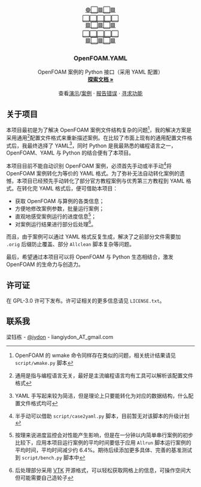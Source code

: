 <!-- Template from https://github.com/othneildrew/Best-README-Template -->
#



<!-- PROJECT SHIELDS -->
<!-- [![Contributors][contributors-shield]][contributors-url]
[![Forks][forks-shield]][forks-url]
[![Stargazers][stars-shield]][stars-url]
[![Issues][issues-shield]][issues-url]
[![GPL-3.0 License][license-shield]][license-url] -->



<!-- PROJECT LOGO -->
<br />
<div align="center">
  <a href="https://github.com/iydon/of.yaml">
    🟢⬜🟩⬜🟩<br />
    ⬜⬜⬜⬜⬜<br />
    🟩⬜🟩⬜🟩<br />
    ⬜⬜⬜⬜⬜<br />
    🟩⬜🟩⬜🟩<br />
  </a>

  <h3 align="center">OpenFOAM.YAML</h3>

  <p align="center">
    OpenFOAM 案例的 Python 接口（采用 YAML 配置）
    <br />
    <a href="https://ifoam.readthedocs.io"><strong>探索文档 »</strong></a>
    <br />
    <br />
    查看<a href="https://github.com/iydon/of.yaml-template">演示</a>/<a href="https://github.com/iydon/of.yaml-tutorial">案例</a>
    ·
    <a href="https://github.com/iydon/of.yaml/issues">报告错误</a>
    ·
    <a href="https://github.com/iydon/of.yaml/issues">寻求功能</a>
  </p>
</div>



<!-- ABOUT THE PROJECT -->
## 关于项目

本项目最初是为了解决 OpenFOAM 案例文件结构复杂的问题[^1]，我的解决方案是采用通用[^2]配置文件格式来重新描述案例。在比较了市面上现有的通用配置文件格式后，我最终选择了 YAML[^3]，同时 Python 是我最熟悉的编程语言之一，OpenFOAM、YAML 与 Python 的结合便有了本项目。

本项目目前不能自动识别 OpenFOAM 案例，必须首先手动或半手动[^4]将 OpenFOAM 案例转化为等价的 YAML 格式。为了弥补无法自动转化案例的遗憾，本项目已经预先手动转化了部分官方教程案例与优秀第三方教程到 YAML 格式。在转化完 YAML 格式后，便可借助本项目：

- 获取 OpenFOAM 与算例的各类信息；
- 方便地修改案例参数，批量运行案例；
- 直观地感受案例运行的进度信息[^5]；
- 对案例运行结果进行部分后处理[^6]。

而且，由于案例可以通过 YAML 格式反复生成，解决了之前部分文件需要加 `.orig` 后缀防止覆盖、部分 `Allclean` 脚本复杂等问题。

最后，希望通过本项目可以将 OpenFOAM 与 Python 生态相结合，激发 OpenFOAM 的生命力与创造力。



<!-- CONTRIBUTING -->
<!-- 不会翻译，暂且留白，说实话我也不熟悉 〈（_　_）〉 -->



<!-- LICENSE -->
## 许可证

在 GPL-3.0 许可下发布。许可证相关的更多信息请见 `LICENSE.txt`。



<!-- CONTACT -->
## 联系我

梁钰栋 - [@iydon](https://github.com/iydon) - liangiydon_AT_gmail.com



<!-- MARKDOWN LINKS & IMAGES -->
[contributors-shield]: https://img.shields.io/github/contributors/iydon/of.yaml.svg?style=for-the-badge
[contributors-url]: https://github.com/iydon/of.yaml/graphs/contributors
[forks-shield]: https://img.shields.io/github/forks/iydon/of.yaml.svg?style=for-the-badge
[forks-url]: https://github.com/iydon/of.yaml/network/members
[stars-shield]: https://img.shields.io/github/stars/iydon/of.yaml.svg?style=for-the-badge
[stars-url]: https://github.com/iydon/of.yaml/stargazers
[issues-shield]: https://img.shields.io/github/issues-closed/iydon/of.yaml.svg?style=for-the-badge
[issues-url]: https://github.com/iydon/of.yaml/issues
[license-shield]: https://img.shields.io/github/license/iydon/of.yaml.svg?style=for-the-badge
[license-url]: https://github.com/iydon/of.yaml/blob/master/LICENSE.txt

[^1]: OpenFOAM 的 wmake 命令同样存在类似的问题，相关统计结果请见 `script/wmake.py` 脚本
[^2]: 通用是指与编程语言无关，最好是主流编程语言均有工具可以解析该配置文件格式
[^3]: YAML 手写起来较为简洁，但是理论上只要能转化为对应的数据结构，什么配置文件格式均可
[^4]: 半手动可以借助 `script/case2yaml.py` 脚本，目前暂无对该脚本的升级计划
[^5]: 按理来说进度监控会对性能产生影响，但是在一分钟以内简单串行案例的初步比较下，应用本项目运行案例的平均时间要低于应用 `Allrun` 脚本运行案例的平均时间，平均时间减少约 6.4%。期待后续添加更多具体、完善的基准测试到 `script/bench.py` 脚本中
[^6]: 后处理部分采用 [VTK](https://github.com/Kitware/VTK) 开源格式，可以轻松获取网格上的信息，可操作空间大但可能需要自己造轮子
